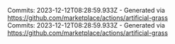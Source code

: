 Commits: 2023-12-12T08:28:59.933Z - Generated via https://github.com/marketplace/actions/artificial-grass
<br>
Commits: 2023-12-12T08:28:59.933Z - Generated via https://github.com/marketplace/actions/artificial-grass
<br>
